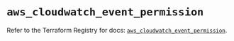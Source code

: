 # `aws_cloudwatch_event_permission`

Refer to the Terraform Registry for docs: [`aws_cloudwatch_event_permission`](https://registry.terraform.io/providers/hashicorp/aws/5.33.0/docs/resources/cloudwatch_event_permission).
